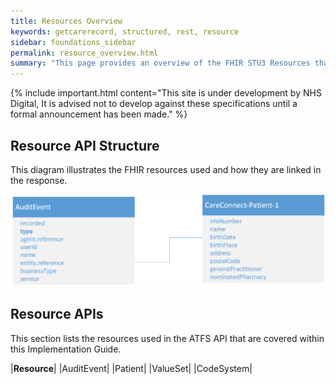 ```yaml
---
title: Resources Overview
keywords: getcarerecord, structured, rest, resource
sidebar: foundations_sidebar
permalink: resource_overview.html
summary: "This page provides an overview of the FHIR STU3 Resources that are required to build the required API."
---
```


{% include important.html content="This site is under development by NHS Digital, It is advised not to develop against these specifications until a formal announcement has been made." %}


## Resource API Structure ##

This diagram illustrates the FHIR resources used and how they are linked in the response.

<img src="images/atfs/atfs-resources.png">

## Resource APIs ## 

This section lists the resources used in the ATFS API that are covered within this Implementation Guide.

|**Resource**|
|AuditEvent|
|Patient|
|ValueSet|
|CodeSystem|
